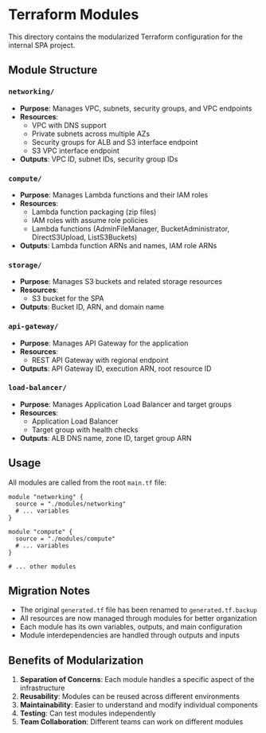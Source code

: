 # Terraform Modules

This directory contains the modularized Terraform configuration for the internal SPA project.

## Module Structure

### `networking/`
- **Purpose**: Manages VPC, subnets, security groups, and VPC endpoints
- **Resources**: 
  - VPC with DNS support
  - Private subnets across multiple AZs
  - Security groups for ALB and S3 interface endpoint
  - S3 VPC interface endpoint
- **Outputs**: VPC ID, subnet IDs, security group IDs

### `compute/`
- **Purpose**: Manages Lambda functions and their IAM roles
- **Resources**:
  - Lambda function packaging (zip files)
  - IAM roles with assume role policies
  - Lambda functions (AdminFileManager, BucketAdministrator, DirectS3Upload, ListS3Buckets)
- **Outputs**: Lambda function ARNs and names, IAM role ARNs

### `storage/`
- **Purpose**: Manages S3 buckets and related storage resources
- **Resources**:
  - S3 bucket for the SPA
- **Outputs**: Bucket ID, ARN, and domain name

### `api-gateway/`
- **Purpose**: Manages API Gateway for the application
- **Resources**:
  - REST API Gateway with regional endpoint
- **Outputs**: API Gateway ID, execution ARN, root resource ID

### `load-balancer/`
- **Purpose**: Manages Application Load Balancer and target groups
- **Resources**:
  - Application Load Balancer
  - Target group with health checks
- **Outputs**: ALB DNS name, zone ID, target group ARN

## Usage

All modules are called from the root `main.tf` file:

```hcl
module "networking" {
  source = "./modules/networking"
  # ... variables
}

module "compute" {
  source = "./modules/compute"
  # ... variables
}

# ... other modules
```

## Migration Notes

- The original `generated.tf` file has been renamed to `generated.tf.backup`
- All resources are now managed through modules for better organization
- Each module has its own variables, outputs, and main configuration
- Module interdependencies are handled through outputs and inputs

## Benefits of Modularization

1. **Separation of Concerns**: Each module handles a specific aspect of the infrastructure
2. **Reusability**: Modules can be reused across different environments
3. **Maintainability**: Easier to understand and modify individual components
4. **Testing**: Can test modules independently
5. **Team Collaboration**: Different teams can work on different modules
